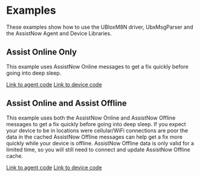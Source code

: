 # Examples #

These examples show how to use the UBloxM8N driver, UbxMsgParser and the AssistNow Agent and Device Libraries.

## Assist Online Only ##

This example uses AssistNow Online messages to get a fix quickly before going into deep sleep.

[Link to agent code](./assistOnlineOnly.agent.nut)
[Link to device code](./assistOnlineOnly.device.nut)

## Assist Online and Assist Offline ##

This example uses both the AssistNow Online and AssistNow Offline messages to get a fix quickly before going into deep sleep. If you expect your device to be in locations were cellular/WiFi connections are poor the data in the cached AssistNow Offline messages can help get a fix more quickly while your device is offline. AssistNow Offline data is only valid for a limited time, so you will still need to connect and update AssistNow Offline cache.

[Link to agent code](./assistOnlineAndOffline.agent.nut)
[Link to device code](./assistOnlineAndOffline.device.nut)
